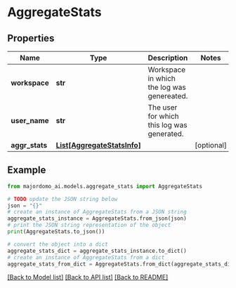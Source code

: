 # AggregateStats


## Properties

Name | Type | Description | Notes
------------ | ------------- | ------------- | -------------
**workspace** | **str** | Workspace in which the log was genereated. | 
**user_name** | **str** | The user for which this log was generated. | 
**aggr_stats** | [**List[AggregateStatsInfo]**](AggregateStatsInfo.md) |  | [optional] 

## Example

```python
from majordomo_ai.models.aggregate_stats import AggregateStats

# TODO update the JSON string below
json = "{}"
# create an instance of AggregateStats from a JSON string
aggregate_stats_instance = AggregateStats.from_json(json)
# print the JSON string representation of the object
print(AggregateStats.to_json())

# convert the object into a dict
aggregate_stats_dict = aggregate_stats_instance.to_dict()
# create an instance of AggregateStats from a dict
aggregate_stats_from_dict = AggregateStats.from_dict(aggregate_stats_dict)
```
[[Back to Model list]](../README.md#documentation-for-models) [[Back to API list]](../README.md#documentation-for-api-endpoints) [[Back to README]](../README.md)


